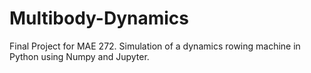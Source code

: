 # Multibody-Dynamics
Final Project for MAE 272. Simulation of a dynamics rowing machine in Python using Numpy and Jupyter. 
